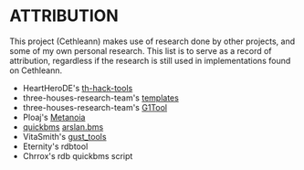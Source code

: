 # ATTRIBUTION

This project (Cethleann) makes use of research done by other projects, and some of my own personal research.
This list is to serve as a record of attribution, regardless if the research is still used in implementations found on Cethleann.

- HeartHeroDE's [th-hack-tools](https://github.com/HeartHeroDE/th-hack-tools)
- three-houses-research-team's [templates](https://github.com/three-houses-research-team/010-binary-templates)
- three-houses-research-team's [G1Tool](https://github.com/three-houses-research-team/G1Tool)
- Ploaj's [Metanoia](https://github.com/Ploaj/Metanoia)
- [quickbms](https://aluigi.altervista.org/quickbms.htm) [arslan.bms](https://aluigi.altervista.org/bms/arslan.bms)
- VitaSmith's [gust_tools](https://github.com/VitaSmith/gust_tools)
- Eternity's rdbtool
- Chrrox's rdb quickbms script
